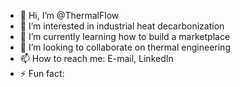 - 👋 Hi, I’m @ThermalFlow
- 👀 I’m interested in industrial heat decarbonization
- 🌱 I’m currently learning how to build a marketplace
- 💞️ I’m looking to collaborate on thermal engineering
- 📫 How to reach me: E-mail, LinkedIn
- ⚡ Fun fact: 

<!---
ThermalFlow/ThermalFlow is a ✨ special ✨ repository because its `README.md` (this file) appears on your GitHub profile.
You can click the Preview link to take a look at your changes.
--->
